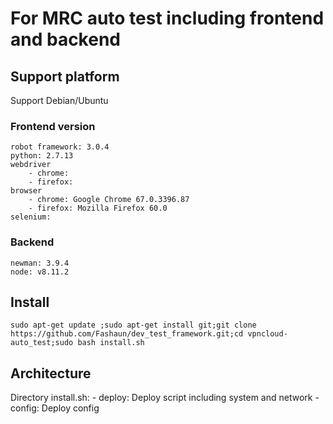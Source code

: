 # For MRC auto test including frontend and backend

## Support platform
Support Debian/Ubuntu

### Frontend version

    robot framework: 3.0.4
    python: 2.7.13
    webdriver
        - chrome: 
        - firefox: 
    browser
        - chrome: Google Chrome 67.0.3396.87
        - firefox: Mozilla Firefox 60.0
    selenium:

### Backend
    newman: 3.9.4
    node: v8.11.2

## Install
```
sudo apt-get update ;sudo apt-get install git;git clone https://github.com/Fashaun/dev_test_framework.git;cd vpncloud-auto_test;sudo bash install.sh
```

## Architecture
Directory 
    install.sh: 
        - deploy: Deploy script including system and network
        - config: Deploy config


